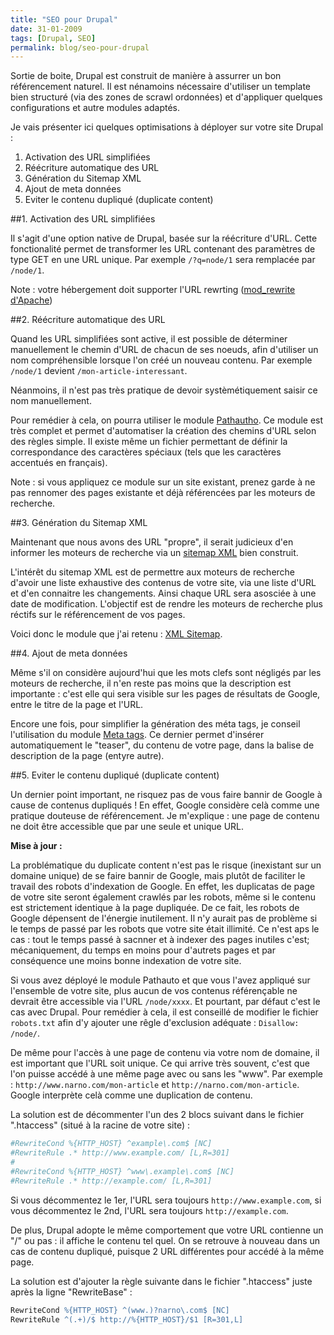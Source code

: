 ```yaml
---
title: "SEO pour Drupal"
date: 31-01-2009
tags: [Drupal, SEO]
permalink: blog/seo-pour-drupal
---
```

Sortie de boite, Drupal est construit de manière à assurrer un bon référencement naturel. Il est nénamoins nécessaire d'utiliser un template bien structuré (via des zones de scrawl ordonnées) et d'appliquer quelques configurations et autre modules adaptés.

Je vais présenter ici quelques optimisations à déployer sur votre site Drupal :

1. Activation des URL simplifiées
2. Réécriture automatique des URL
3. Génération du Sitemap XML
4. Ajout de meta données
5. Eviter le contenu dupliqué (duplicate content)

##1. Activation des URL simplifiées

Il s'agit d'une option native de Drupal, basée sur la réécriture d'URL. Cette fonctionalité permet de transformer les URL contenant des paramètres de type GET en une URL unique.
Par exemple `/?q=node/1` sera remplacée par `/node/1`.

Note : votre hébergement doit supporter l'URL rewrting ([mod_rewrite d'Apache](http://httpd.apache.org/docs/2.0/mod/mod_rewrite.html))

##2. Réécriture automatique des URL

Quand les URL simplifiées sont active, il est possible de déterminer manuellement le chemin d'URL de chacun de ses noeuds, afin d'utiliser un nom compréhensible lorsque l'on créé un nouveau contenu.
Par exemple `/node/1` devient `/mon-article-interessant`.

Néanmoins, il n'est pas très pratique de devoir systèmétiquement saisir ce nom manuellement.

Pour remédier à cela, on pourra utiliser le module [Pathautho](http://drupal.org/project/pathauto). Ce module est très complet et permet d'automatiser la création des chemins d'URL selon des règles simple. Il existe même un fichier permettant de définir la correspondance des caractères spéciaux (tels que les caractères accentués en français).

Note : si vous appliquez ce module sur un site existant, prenez garde à ne pas rennomer des pages existante et déjà référencées par les moteurs de recherche.

##3. Génération du Sitemap XML

Maintenant que nous avons des URL "propre", il serait judicieux d'en informer les moteurs de recherche via un [sitemap XML](https://www.google.com/webmasters/tools/docs/fr/protocol.html) bien construit.

L'intérêt du sitemap XML est de permettre aux moteurs de recherche d'avoir une liste exhaustive des contenus de votre site, via une liste d'URL et d'en connaitre les changements. Ainsi chaque URL sera asosciée à une date de modification.
L'objectif est de rendre les moteurs de recherche plus réctifs sur le référencement de vos pages.

Voici donc le module que j'ai retenu : [XML Sitemap](http://drupal.org/project/gsitemap).

##4. Ajout de meta données

Même s'il on considère aujourd'hui que les mots clefs sont négligés par les moteurs de recherche, il n'en reste pas moins que la description est importante : c'est elle qui sera visible sur les pages de résultats de Google, entre le titre de la page et l'URL.

Encore une fois, pour simplifier la génération des méta tags, je conseil l'utilisation du module [Meta tags](http://drupal.org/project/nodewords).
Ce dernier permet d'insérer automatiquement le "teaser", du contenu de votre page, dans la balise de description de la page (entyre autre).

##5. Eviter le contenu dupliqué (duplicate content)

Un dernier point important, ne risquez pas de vous faire bannir de Google à cause de contenus dupliqués ! En effet, Google considère celà comme une pratique douteuse de référencement.
Je m'explique : une page de contenu ne doit être accessible que par une seule et unique URL.

**Mise à jour :**

La problématique du duplicate content n'est pas le risque (inexistant sur un domaine unique) de se faire bannir de Google, mais plutôt de faciliter le travail des robots d'indexation de Google. En effet, les duplicatas de page de votre site seront également crawlés par les robots, même si le contenu est strictement identique à la page dupliquée. De ce fait, les robots de Google dépensent de l'énergie inutilement.
Il n'y aurait pas de problème si le temps de passé par les robots que votre site était illimité. Ce n'est aps le cas : tout le temps passé à sacnner et à indexer des pages inutiles c'est; mécaniquement, du temps en moins pour d'autrets pages et par conséquence une moins bonne indexation de votre site.

Si vous avez déployé le module Pathauto et que vous l'avez appliqué sur l'ensemble de votre site, plus aucun de vos contenus référençable ne devrait être accessible via l'URL `/node/xxxx`. Et pourtant, par défaut c'est le cas avec Drupal.
Pour remédier à cela, il est conseillé de modifier le fichier `robots.txt` afin d'y ajouter une rêgle d'exclusion adéquate : `Disallow: /node/`.

De même pour l'accès à une page de contenu via votre nom de domaine, il est important que l'URL soit unique. Ce qui arrive très souvent, c'est que l'on puisse accédé à une même page avec ou sans les "www". Par exemple : `http://www.narno.com/mon-article` et `http://narno.com/mon-article`. Google interprète celà comme une duplication de contenu.

La solution est de décommenter l'un des 2 blocs suivant dans le fichier ".htaccess" (situé à la racine de votre site) :

```apache
#RewriteCond %{HTTP_HOST} ^example\.com$ [NC]
#RewriteRule .* http://www.example.com/ [L,R=301]
#
#RewriteCond %{HTTP_HOST} ^www\.example\.com$ [NC]
#RewriteRule .* http://example.com/ [L,R=301] 
```

Si vous décommentez le 1er, l'URL sera toujours `http://www.example.com`, si vous décommentez le 2nd, l'URL sera toujours `http://example.com`.

De plus, Drupal adopte le même comportement que votre URL contienne un "/" ou pas : il affiche le contenu tel quel. On se retrouve à nouveau dans un cas de contenu dupliqué, puisque 2 URL différentes pour accédé à la même page.

La solution est d'ajouter la règle suivante dans le fichier ".htaccess" juste après la ligne "RewriteBase" :

```apache
RewriteCond %{HTTP_HOST} ^(www.)?narno\.com$ [NC]
RewriteRule ^(.+)/$ http://%{HTTP_HOST}/$1 [R=301,L]
```
